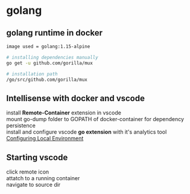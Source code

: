 # golang

## golang runtime in docker
```bash
image used = golang:1.15-alpine

# installing dependencies manually
go get -u github.com/gorilla/mux

# installation path
/go/src/github.com/gorilla/mux
```

## Intellisense with docker and vscode
install <b>Remote-Container</b> extension in vscode
<br>
mount go-dump folder to GOPATH of docker-container for dependency persistence
<br>
install and configure vscode <b>go extension</b> with it's analytics tool
<br>
<a href="https://www.digitalocean.com/community/tutorials/how-to-install-go-and-set-up-a-local-programming-environment-on-macos">Configuring Local Environment</a>

## Starting vscode
click remote icon<br>
attatch to a running container<br>
navigate to source dir
